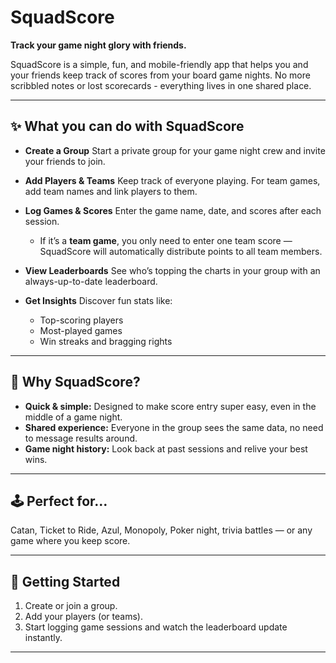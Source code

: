 
#  SquadScore

**Track your game night glory with friends.**

SquadScore is a simple, fun, and mobile-friendly app that helps you and your friends keep track of scores from your board game nights. No more scribbled notes or lost scorecards - everything lives in one shared place.

---

## ✨ What you can do with SquadScore

* **Create a Group**
  Start a private group for your game night crew and invite your friends to join.

* **Add Players & Teams**
  Keep track of everyone playing. For team games, add team names and link players to them.

* **Log Games & Scores**
  Enter the game name, date, and scores after each session.

  * If it’s a **team game**, you only need to enter one team score — SquadScore will automatically distribute points to all team members.

* **View Leaderboards**
  See who’s topping the charts in your group with an always-up-to-date leaderboard.

* **Get Insights**
  Discover fun stats like:

  * Top-scoring players
  * Most-played games
  * Win streaks and bragging rights

---

## 🎯 Why SquadScore?

* **Quick & simple:** Designed to make score entry super easy, even in the middle of a game night.
* **Shared experience:** Everyone in the group sees the same data, no need to message results around.
* **Game night history:** Look back at past sessions and relive your best wins.

---

## 🕹️ Perfect for…

Catan, Ticket to Ride, Azul, Monopoly, Poker night, trivia battles — or any game where you keep score.

---

## 🚀 Getting Started

1. Create or join a group.
2. Add your players (or teams).
3. Start logging game sessions and watch the leaderboard update instantly.


---
